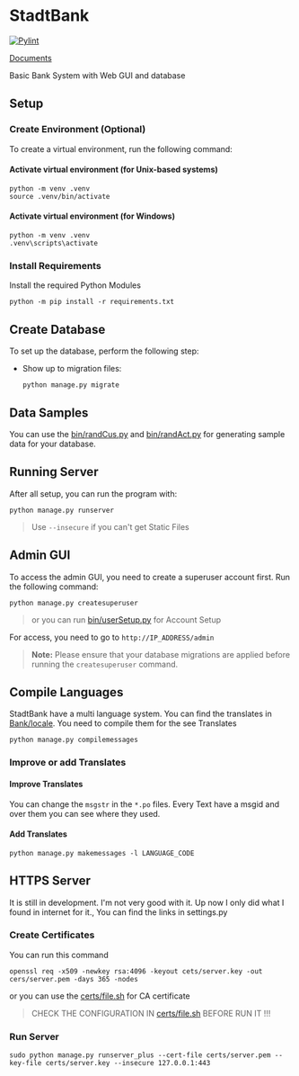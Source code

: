 # StadtBank

[![Pylint](https://github.com/Kafalar-Karisik/StadtBank/actions/workflows/pylint.yml/badge.svg?branch=Django-Tailwind)](https://github.com/Kafalar-Karisik/StadtBank/actions/workflows/pylint.yml)

[Documents](https://kafalar-karisik.github.io/StadtBank/)

Basic Bank System with Web GUI and database

## Setup

### Create Environment (Optional)

To create a virtual environment, run the following command:

#### Activate virtual environment (for Unix-based systems)

```shell
python -m venv .venv
source .venv/bin/activate
```

#### Activate virtual environment (for Windows)

```shell
python -m venv .venv
.venv\scripts\activate
```

### Install Requirements

Install the required Python Modules

```shell
python -m pip install -r requirements.txt
```

## Create Database

To set up the database, perform the following step:

- Show up to migration files:

  ```shell
  python manage.py migrate
  ```

## Data Samples

You can use the [bin/randCus.py](bin/randCus.py) and [bin/randAct.py](bin/randAct.py) for generating sample data for your database.

## Running Server

After all setup, you can run the program with:

```shell
python manage.py runserver
```

> Use `--insecure` if you can't get Static Files

## Admin GUI

To access the admin GUI, you need to create a superuser account first. Run the following command:

```shell
python manage.py createsuperuser
```

> or you can run [bin/userSetup.py](bin/userSetup.py) for Account Setup

For access, you need to go to `http://IP_ADDRESS/admin`

> **Note:** Please ensure that your database migrations are applied before running the `createsuperuser` command.

## Compile Languages

StadtBank have a multi language system. You can find the translates in [Bank/locale](Bank/locale/). You need to compile them for the see Translates

```shell
python manage.py compilemessages
```

### Improve or add Translates

#### Improve Translates

You can change the `msgstr` in the `*.po` files. Every Text have a msgid and over them you can see where they used.

#### Add Translates

```shell
python manage.py makemessages -l LANGUAGE_CODE
```

## HTTPS Server

It is still in development. I'm not very good with it. Up now I only did what I found in internet for it.,
You can find the links in settings.py

### Create Certificates

You can run this command

```shell
openssl req -x509 -newkey rsa:4096 -keyout cets/server.key -out cers/server.pem -days 365 -nodes
```

or you can use the [certs/file.sh](certs/file.sh) for CA certificate

> CHECK THE CONFIGURATION IN [certs/file.sh](certs/file.sh) BEFORE RUN IT !!!

### Run Server

```shell
sudo python manage.py runserver_plus --cert-file certs/server.pem --key-file certs/server.key --insecure 127.0.0.1:443
```
